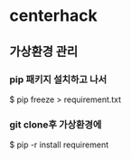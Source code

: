 # centerhack

## 가상환경 관리
### pip 패키지 설치하고 나서
$ pip freeze > requirement.txt

### git clone후 가상환경에
$ pip -r install requirement
